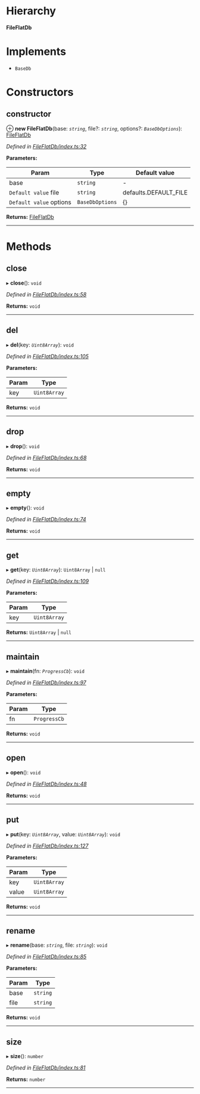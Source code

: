 

# Hierarchy

**FileFlatDb**

# Implements

* `BaseDb`

# Constructors

<a id="constructor"></a>

##  constructor

⊕ **new FileFlatDb**(base: *`string`*, file?: *`string`*, options?: *`BaseDbOptions`*): [FileFlatDb](_fileflatdb_index_.fileflatdb.md)

*Defined in [FileFlatDb/index.ts:32](https://github.com/polkadot-js/common/blob/7153110/packages/db/src/FileFlatDb/index.ts#L32)*

**Parameters:**

| Param | Type | Default value |
| ------ | ------ | ------ |
| base | `string` | - |
| `Default value` file | `string` |  defaults.DEFAULT_FILE |
| `Default value` options | `BaseDbOptions` |  {} |

**Returns:** [FileFlatDb](_fileflatdb_index_.fileflatdb.md)

___

# Methods

<a id="close"></a>

##  close

▸ **close**(): `void`

*Defined in [FileFlatDb/index.ts:58](https://github.com/polkadot-js/common/blob/7153110/packages/db/src/FileFlatDb/index.ts#L58)*

**Returns:** `void`

___
<a id="del"></a>

##  del

▸ **del**(key: *`Uint8Array`*): `void`

*Defined in [FileFlatDb/index.ts:105](https://github.com/polkadot-js/common/blob/7153110/packages/db/src/FileFlatDb/index.ts#L105)*

**Parameters:**

| Param | Type |
| ------ | ------ |
| key | `Uint8Array` |

**Returns:** `void`

___
<a id="drop"></a>

##  drop

▸ **drop**(): `void`

*Defined in [FileFlatDb/index.ts:68](https://github.com/polkadot-js/common/blob/7153110/packages/db/src/FileFlatDb/index.ts#L68)*

**Returns:** `void`

___
<a id="empty"></a>

##  empty

▸ **empty**(): `void`

*Defined in [FileFlatDb/index.ts:74](https://github.com/polkadot-js/common/blob/7153110/packages/db/src/FileFlatDb/index.ts#L74)*

**Returns:** `void`

___
<a id="get"></a>

##  get

▸ **get**(key: *`Uint8Array`*):  `Uint8Array` &#124; `null`

*Defined in [FileFlatDb/index.ts:109](https://github.com/polkadot-js/common/blob/7153110/packages/db/src/FileFlatDb/index.ts#L109)*

**Parameters:**

| Param | Type |
| ------ | ------ |
| key | `Uint8Array` |

**Returns:**  `Uint8Array` &#124; `null`

___
<a id="maintain"></a>

##  maintain

▸ **maintain**(fn: *`ProgressCb`*): `void`

*Defined in [FileFlatDb/index.ts:97](https://github.com/polkadot-js/common/blob/7153110/packages/db/src/FileFlatDb/index.ts#L97)*

**Parameters:**

| Param | Type |
| ------ | ------ |
| fn | `ProgressCb` |

**Returns:** `void`

___
<a id="open"></a>

##  open

▸ **open**(): `void`

*Defined in [FileFlatDb/index.ts:48](https://github.com/polkadot-js/common/blob/7153110/packages/db/src/FileFlatDb/index.ts#L48)*

**Returns:** `void`

___
<a id="put"></a>

##  put

▸ **put**(key: *`Uint8Array`*, value: *`Uint8Array`*): `void`

*Defined in [FileFlatDb/index.ts:127](https://github.com/polkadot-js/common/blob/7153110/packages/db/src/FileFlatDb/index.ts#L127)*

**Parameters:**

| Param | Type |
| ------ | ------ |
| key | `Uint8Array` |
| value | `Uint8Array` |

**Returns:** `void`

___
<a id="rename"></a>

##  rename

▸ **rename**(base: *`string`*, file: *`string`*): `void`

*Defined in [FileFlatDb/index.ts:85](https://github.com/polkadot-js/common/blob/7153110/packages/db/src/FileFlatDb/index.ts#L85)*

**Parameters:**

| Param | Type |
| ------ | ------ |
| base | `string` |
| file | `string` |

**Returns:** `void`

___
<a id="size"></a>

##  size

▸ **size**(): `number`

*Defined in [FileFlatDb/index.ts:81](https://github.com/polkadot-js/common/blob/7153110/packages/db/src/FileFlatDb/index.ts#L81)*

**Returns:** `number`

___

